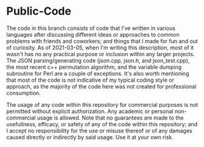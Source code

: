# Public-Code
The code in this branch consists of code that I've written in various languages after discussing different ideas or approaches to common problems with friends and coworkers;
and things that I made for fun and out of curiosity. As of 2021-03-05, when I'm writing this description, most of it wasn't has no any practical purpose or inclusion within
any larger projects. The JSON parsing/generating code (json.cpp, json.h, and json_test.cpp), the most recent c++ permutation algorithm, and the variable dumping subroutine for Perl are a couple of exceptions. It's also worth mentioning that most of the code is not indicative of my typical coding style or approach, as the majority of the code here was not created for professional consumption.

The usage of any code within this repository for commercial purposes is not permitted without explicit authorization. Any academic or personal non-commercial usage is allowed.
Note that no guarantees are made to the usefullness, efficacy, or safety of any of the code within this repository; and I accept no responsibility for the use or misuse thereof
or of any damages caused directly or indirectly by said usage. Use it at your own risk.
